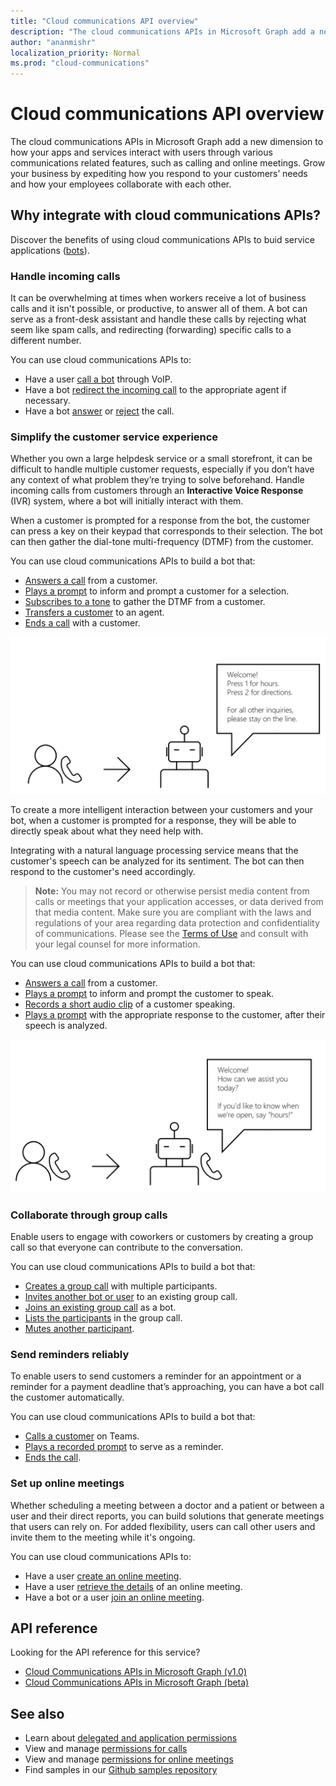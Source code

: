 ```yaml
---
title: "Cloud communications API overview"
description: "The cloud communications APIs in Microsoft Graph add a new dimension to how your apps and services interact with users through various communications related features, such as calling and online meetings."
author: "ananmishr"
localization_priority: Normal
ms.prod: "cloud-communications"
---
```


# Cloud communications API overview
The cloud communications APIs in Microsoft Graph add a new dimension to how your apps and services interact with users through various communications related features, such as calling and online meetings. Grow your business by expediting how you respond to your customers’ needs and how your employees collaborate with each other.

## Why integrate with cloud communications APIs?

Discover the benefits of using cloud communications APIs to buid service applications ([bots](https://microsoftgraph.github.io/microsoft-graph-comms-samples/docs/articles/calls/register-calling-bot.html?q=create%20bot)).

### Handle incoming calls

It can be overwhelming at times when workers receive a lot of business calls and it isn't possible, or productive, to answer all of them. A bot can serve as a front-desk assistant and handle these calls by rejecting what seem like spam calls, and redirecting (forwarding) specific calls to a different number.

You can use cloud communications APIs to:

- Have a user [call a bot](/graph/api/application-post-calls?view=graph-rest-1.0) through VoIP.
- Have a bot [redirect the incoming call](/graph/api/call-redirect?view=graph-rest-1.0) to the appropriate agent if necessary.
- Have a bot [answer](/graph/api/call-answer?view=graph-rest-1.0) or [reject](/graph/api/call-reject?view=graph-rest-1.0) the call.


### Simplify the customer service experience
Whether you own a large helpdesk service or a small storefront, it can be difficult to handle multiple customer requests, especially if you don’t have any context of what problem they’re trying to solve beforehand. Handle incoming calls from customers through an **Interactive Voice Response** (IVR) system, where a bot will initially interact with them.

When a customer is prompted for a response from the bot, the customer can press a key on their keypad that corresponds to their selection. The bot can then gather the dial-tone multi-frequency (DTMF) from the customer.

You can use cloud communications APIs to build a bot that:

- [Answers a call](/graph/api/call-answer?view=graph-rest-1.0) from a customer.
- [Plays a prompt](/graph/api/call-playprompt?view=graph-rest-1.0) to inform and prompt a customer for a selection.
- [Subscribes to a tone](/graph/api/call-subscribetotone?view=graph-rest-1.0) to gather the DTMF from a customer.
- [Transfers a customer](/graph/api/call-transfer?view=graph-rest-1.0) to an agent.
- [Ends a call](/graph/api/call-delete?view=graph-rest-1.0) with a customer.

![Image of a bot providing options for call transfer](images/communications-ivr-transfer.png)

To create a more intelligent interaction between your customers and your bot, when a customer is prompted for a response, they will be able to directly speak about what they need help with.

Integrating with a natural language processing service means that the customer's speech can be analyzed for its sentiment. The bot can then respond to the customer's need accordingly.

>**Note:** You may not record or otherwise persist media content from calls or meetings that your application accesses, or data derived from that media content. Make sure you are compliant with the laws and regulations of your area regarding data protection and confidentiality of communications. Please see the [Terms of Use](https://docs.microsoft.com/legal/microsoft-apis/terms-of-use) and consult with your legal counsel for more information.

You can use cloud communications APIs to build a bot that:

- [Answers a call](/graph/api/call-answer?view=graph-rest-1.0) from a customer.
- [Plays a prompt](/graph/api/call-playprompt?view=graph-rest-1.0) to inform and prompt the customer to speak.
- [Records a short audio clip](/graph/api/call-record?view=graph-rest-1.0) of a customer speaking.
- [Plays a prompt](/graph/api/call-playprompt?view=graph-rest-1.0) with the appropriate response to the customer, after their speech is analyzed.

![Image of a bot that prompts a user to give a voice response](images/communications-ivr.PNG)

### Collaborate through group calls
Enable users to engage with coworkers or customers by creating a group call so that everyone can contribute to the conversation.

You can use cloud communications APIs to build a bot that:

- [Creates a group call](/graph/api/application-post-calls?view=graph-rest-1.0#example-3-create-a-group-call-with-service-hosted-media) with multiple participants.
- [Invites another bot or user](/graph/api/participant-invite?view=graph-rest-1.0) to an existing group call.
- [Joins an existing group call](/graph/api/application-post-calls?view=graph-rest-1.0#example-5-join-scheduled-meeting-with-service-hosted-media) as a bot.
- [Lists the participants](/graph/api/call-list-participants?view=graph-rest-1.0) in the group call.
- [Mutes another participant](/graph/api/participant-mute?view=graph-rest-1.0).

### Send reminders reliably
To enable users to send customers a reminder for an appointment or a reminder for a payment deadline that’s approaching, you can have a bot call the customer automatically. <!--If the customer misses the call, it will leave a voicemail with the automated message. (Add this back once bot to PSTN calling works)-->

You can use cloud communications APIs to build a bot that:

- [Calls a customer](/graph/api/application-post-calls?view=graph-rest-1.0) on Teams.
- [Plays a recorded prompt](/graph/api/call-playprompt?view=graph-rest-1.0) to serve as a reminder.
- [Ends the call](/graph/api/call-delete?view=graph-rest-1.0).


### Set up online meetings
Whether scheduling a meeting between a doctor and a patient or between a user and their direct reports, you can build solutions that generate meetings that users can rely on. For added flexibility, users can call other users and invite them to the meeting while it's ongoing.

You can use cloud communications APIs to:

- Have a user [create an online meeting](/graph/api/application-post-onlinemeetings?view=graph-rest-1.0).
- Have a user [retrieve the details](https://docs.microsoft.com/en-us/graph/api/onlinemeeting-get?view=graph-rest-1.0) of an online meeting.
- Have a bot or a user [join an online meeting](/graph/api/application-post-calls?view=graph-rest-1.0#example-5-join-scheduled-meeting-with-service-hosted-media).

## API reference
Looking for the API reference for this service?

- [Cloud Communications APIs in Microsoft Graph (v1.0)](/graph/api/resources/communications-api-overview?view=graph-rest-1.0)
- [Cloud Communications APIs in Microsoft Graph (beta)](/graph/api/resources/calls-api-overview?view=graph-rest-beta)

## See also

- Learn about [delegated and application permissions](https://docs.microsoft.com/azure/active-directory/develop/v1-permissions-and-consent)
- View and manage [permissions for calls](/graph/permissions-reference#calls-permissions)
- View and manage [permissions for online meetings](/graph/permissions-reference#online-meetings-permissions)
- Find samples in our [Github samples repository](https://github.com/microsoftgraph/microsoft-graph-comms-samples)


